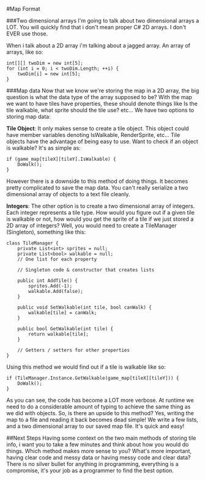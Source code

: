 #Map Format

###Two dimensional arrays
I'm going to talk about two dimensional arrays a LOT. You will quickly find that i don't mean proper C# 2D arrays. I don't EVER use those. 

When i talk about a 2D array i'm talking about a jagged array. An array of arrays, like so:

```
int[][] twoDim = new int[5];
for (int i = 0; i < twoDim.Length; ++i) {
    twoDim[i] = new int[5];
}
```

###Map data
Now that we know we're storing the map in a 2D array, the big question is what the data type of the array supposed to be? With the map we want to have tiles have properties, these should denote things like Is the tile walkable, what sprite should the tile use? etc... We have two options to storing map data:

**Tile Object**: It only makes sense to create a tile object. This object could have member variables denoting IsWalkable, RenderSprite, etc... Tile objects have the advantage of being easy to use. Want to check if an object is walkable? It's as simple as:

```
if (game_map[tileX][tileY].IsWalkable) {
    DoWalk();
}
```

However there is a downside to this method of doing things. It becomes pretty complicated to save the map data. You can't really serialize a two dimensional array of objects to a text file cleanly.


**Integers**: The other option is to create a two dimensional array of integers. Each integer represents a tile type. How would you figure out if a given tile is walkable or not, how would you get the sprite of a tile if we just stored a 2D array of integers? Well, you would need to create a TileManager (Singleton), something like this:

```
class TileManager {
    private List<int> sprites = null;
    private List<bool> walkable = null;
    // One list for each property
    
    // Singleton code & constructor that creates lists
    
    public int AddTile() {
        sprites.Add(-1);
        walkable.Add(false);
    }
    
    public void SetWalkable(int tile, bool canWalk) {
        walkable[tile] = canWalk;
    }
    
    public bool GetWalkable(int tile) {
        return walkable[tile];
    }
    
    // Getters / setters for other properties
}
```

Using this method we would find out if a tile is walkable like so:

```
if (TileManager.Instance.GetWalkable(game_map[tileX][tileY])) {
    DoWalk();
}
```

As you can see, the code has become a LOT more verbose. At runtime we need to do a considerable amount of typing to achieve the same thing as we did with objects. So, is there an upside to this method? Yes, writing the map to a file and reading it back becomes dead simple! We write a few lists, and a two dimensional array to our saved map file. It's quick and easy!

##Next Steps
Having some context on the two main methods of storing tile info, i want you to take a few minutes and think about how you would do things. Which method makes more sense to you? What's more important, having clear code and messy data or having messy code and clear data? There is no silver bullet for anything in programming, everything is a compromise, it's your job as a programmer to find the best option.